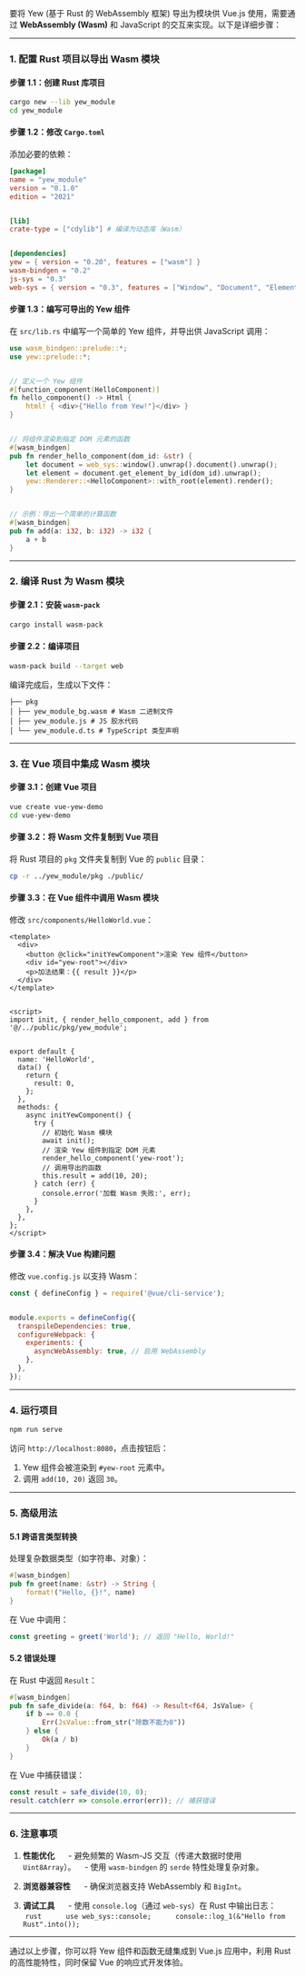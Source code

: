 要将 Yew (基于 Rust 的 WebAssembly 框架) 导出为模块供 Vue.js 使用，需要通过 **WebAssembly (Wasm)** 和 JavaScript 的交互来实现。以下是详细步骤：


---


### **1. 配置 Rust 项目以导出 Wasm 模块**
#### **步骤 1.1：创建 Rust 库项目**
```bash
cargo new --lib yew_module
cd yew_module
```


#### **步骤 1.2：修改 `Cargo.toml`**
添加必要的依赖：
```toml
[package]
name = "yew_module"
version = "0.1.0"
edition = "2021"


[lib]
crate-type = ["cdylib"] # 编译为动态库（Wasm）


[dependencies]
yew = { version = "0.20", features = ["wasm"] }
wasm-bindgen = "0.2"
js-sys = "0.3"
web-sys = { version = "0.3", features = ["Window", "Document", "Element"] }
```


#### **步骤 1.3：编写可导出的 Yew 组件**
在 `src/lib.rs` 中编写一个简单的 Yew 组件，并导出供 JavaScript 调用：
```rust
use wasm_bindgen::prelude::*;
use yew::prelude::*;


// 定义一个 Yew 组件
#[function_component(HelloComponent)]
fn hello_component() -> Html {
    html! { <div>{"Hello from Yew!"}</div> }
}


// 将组件渲染到指定 DOM 元素的函数
#[wasm_bindgen]
pub fn render_hello_component(dom_id: &str) {
    let document = web_sys::window().unwrap().document().unwrap();
    let element = document.get_element_by_id(dom_id).unwrap();
    yew::Renderer::<HelloComponent>::with_root(element).render();
}


// 示例：导出一个简单的计算函数
#[wasm_bindgen]
pub fn add(a: i32, b: i32) -> i32 {
    a + b
}
```


---


### **2. 编译 Rust 为 Wasm 模块**
#### **步骤 2.1：安装 `wasm-pack`**
```bash
cargo install wasm-pack
```


#### **步骤 2.2：编译项目**
```bash
wasm-pack build --target web
```
编译完成后，生成以下文件：
```
├── pkg
│ ├── yew_module_bg.wasm # Wasm 二进制文件
│ ├── yew_module.js # JS 胶水代码
│ └── yew_module.d.ts # TypeScript 类型声明
```


---


### **3. 在 Vue 项目中集成 Wasm 模块**
#### **步骤 3.1：创建 Vue 项目**
```bash
vue create vue-yew-demo
cd vue-yew-demo
```


#### **步骤 3.2：将 Wasm 文件复制到 Vue 项目**
将 Rust 项目的 `pkg` 文件夹复制到 Vue 的 `public` 目录：
```bash
cp -r ../yew_module/pkg ./public/
```


#### **步骤 3.3：在 Vue 组件中调用 Wasm 模块**
修改 `src/components/HelloWorld.vue`：
```vue
<template>
  <div>
    <button @click="initYewComponent">渲染 Yew 组件</button>
    <div id="yew-root"></div>
    <p>加法结果：{{ result }}</p>
  </div>
</template>


<script>
import init, { render_hello_component, add } from '@/../public/pkg/yew_module';


export default {
  name: 'HelloWorld',
  data() {
    return {
      result: 0,
    };
  },
  methods: {
    async initYewComponent() {
      try {
        // 初始化 Wasm 模块
        await init();
        // 渲染 Yew 组件到指定 DOM 元素
        render_hello_component('yew-root');
        // 调用导出的函数
        this.result = add(10, 20);
      } catch (err) {
        console.error('加载 Wasm 失败:', err);
      }
    },
  },
};
</script>
```


#### **步骤 3.4：解决 Vue 构建问题**
修改 `vue.config.js` 以支持 Wasm：
```javascript
const { defineConfig } = require('@vue/cli-service');


module.exports = defineConfig({
  transpileDependencies: true,
  configureWebpack: {
    experiments: {
      asyncWebAssembly: true, // 启用 WebAssembly
    },
  },
});
```


---


### **4. 运行项目**
```bash
npm run serve
```
访问 `http://localhost:8080`，点击按钮后：
1. Yew 组件会被渲染到 `#yew-root` 元素中。
2. 调用 `add(10, 20)` 返回 `30`。


---


### **5. 高级用法**
#### **5.1 跨语言类型转换**
处理复杂数据类型（如字符串、对象）：
```rust
#[wasm_bindgen]
pub fn greet(name: &str) -> String {
    format!("Hello, {}!", name)
}
```
在 Vue 中调用：
```javascript
const greeting = greet('World'); // 返回 "Hello, World!"
```


#### **5.2 错误处理**
在 Rust 中返回 `Result`：
```rust
#[wasm_bindgen]
pub fn safe_divide(a: f64, b: f64) -> Result<f64, JsValue> {
    if b == 0.0 {
        Err(JsValue::from_str("除数不能为0"))
    } else {
        Ok(a / b)
    }
}
```
在 Vue 中捕获错误：
```javascript
const result = safe_divide(10, 0);
result.catch(err => console.error(err)); // 捕获错误
```


---


### **6. 注意事项**
1. **性能优化**  
   - 避免频繁的 Wasm-JS 交互（传递大数据时使用 `Uint8Array`）。
   - 使用 `wasm-bindgen` 的 `serde` 特性处理复杂对象。


2. **浏览器兼容性**  
   - 确保浏览器支持 WebAssembly 和 `BigInt`。


3. **调试工具**  
   - 使用 `console.log`（通过 `web-sys`）在 Rust 中输出日志：
     ```rust
     use web_sys::console;
     console::log_1(&"Hello from Rust".into());
     ```


---


通过以上步骤，你可以将 Yew 组件和函数无缝集成到 Vue.js 应用中，利用 Rust 的高性能特性，同时保留 Vue 的响应式开发体验。